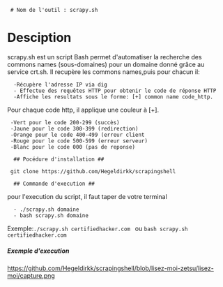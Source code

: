      # Nom de l'outil : scrapy.sh 

 # Desciption 

scrapy.sh est un script Bash permet d'automatiser la recherche des commons names (sous-domaines) pour un domaine donné grâce au service crt.sh. Il recupère les commons names,puis pour chacun il:

      -Récupère l'adresse IP via dig
      - Effectue des requêtes HTTP pour obtenir le code de réponse HTTP
      -Affiche les resultats sous le forme: [+] common name code_http. 

Pour chaque code http, il applique une couleur à [+].

     -Vert pour le code 200-299 (succès)
     -Jaune pour le code 300-399 (redirection)
     -Orange pour le code 400-499 (erreur client 
     -Rouge pour le code 500-599 (erreur serveur)
     -Blanc pour le code 000 (pas de reponse) 
      
      ## Pocédure d'installation ##

     git clone https://github.com/Hegeldirkk/scrapingshell

      ## Commande d'execution ##

pour l'execution du script, il faut taper de votre terminal

      - ./scrapy.sh domaine
      - bash scrapy.sh domaine 
 Exemple:```
           ./scrapy.sh certifiedhacker.com 
         ```
ou
        ```
          bash scrapy.sh certifiedhacker.com
        ``` 

##### Exemple d'execution #####

https://github.com/Hegeldirkk/scrapingshell/blob/lisez-moi-zetsu/lisez-moi/capture.png

